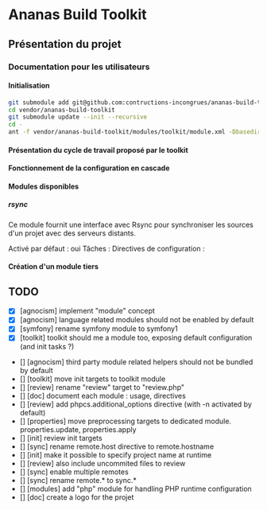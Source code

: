 # Ananas Build Toolkit

## Présentation du projet

### Documentation pour les utilisateurs

#### Initialisation

```bash
git submodule add git@github.com:contructions-incongrues/ananas-build-toolkit.git vendor/ananas-build-toolkit
cd vendor/ananas-build-toolkit
git submodule update --init --recursive
cd -
ant -f vendor/ananas-build-toolkit/modules/toolkit/module.xml -Dbasedir=. -Dprofile=$USER init
```

#### Présentation du cycle de travail proposé par le toolkit

#### Fonctionnement de la configuration en cascade

#### Modules disponibles

##### rsync
Ce module fournit une interface avec Rsync pour synchroniser les sources d'un projet avec des serveurs distants.

Activé par défaut : oui
Tâches : 
Directives de configuration : 

#### Création d'un module tiers

## TODO

* [x] [agnocism] implement "module" concept
* [x] [agnocism] language related modules should not be enabled by default
* [x] [symfony] rename symfony module to symfony1
* [x] [toolkit] toolkit should me a module too, exposing default configuration (and init tasks ?)
* [] [agnocism] third party module related helpers should not be bundled by default
* [] [toolkit] move init targets to toolkit module
* [] [review] rename "review" target to "review.php"
* [] [doc] document each module : usage, directives
* [] [review] add phpcs.additional_options directive (with -n activated by default)
* [] [properties] move preprocessing targets to dedicated module. properties.update, properties.apply
* [] [init] review init targets
* [] [sync] rename remote.host directive to remote.hostname
* [] [init] make it possible to specify project name at runtime
* [] [review] also include uncommited files to review
* [] [sync] enable multiple remotes
* [] [sync] rename remote.* to sync.*
* [] [modules] add "php" module for handling PHP runtime configuration
* [] [doc] create a logo for the projet